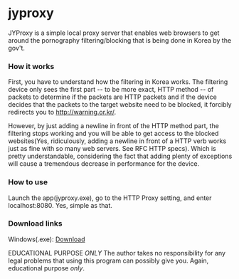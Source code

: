 jyproxy
=======

JYProxy is a simple local proxy server that enables web browsers to get around the pornography filtering/blocking that is being done in Korea by the gov't.

### How it works

First, you have to understand how the filtering in Korea works. The filtering device only sees the first part -- to be more exact, HTTP method -- of packets to determine if the packets are HTTP packets and if the device decides that the packets to the target website need to be blocked, it forcibly redirects you to http://warning.or.kr/.

However, by just adding a newline in front of the HTTP method part, the filtering stops working and you will be able to get access to the blocked websites(Yes, ridiculously, adding a newline in front of a HTTP verb works just as fine with so many web servers. See RFC HTTP specs). Which is pretty understandable, considering the fact that adding plenty of exceptions will cause a tremendous decrease in performance for the device.

### How to use

Launch the app(jyproxy.exe), go to the HTTP Proxy setting, and enter localhost:8080. Yes, simple as that.

### Download links

Windows(.exe): [Download](https://dl.dropboxusercontent.com/u/20820651/jyproxy.exe)

EDUCATIONAL PURPOSE *ONLY* 
The author takes no responsibility for any legal problems that using this program can possibly give you. Again, educational purpose *only*.
